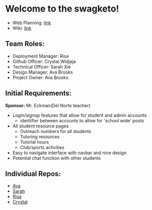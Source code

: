 # Welcome to the swagketo!
* Web Planning: [link](https://unblocked00.github.io/swagketo/web)
* Wiki: [link](https://github.com/avabrooks/swagketo/wiki)

## Team Roles: 
* Deployment Manager: Risa 
* Github Officer: Crystal Widjaja
* Technical Officer: Sarah Xie
* Design Manager: Ava Brooks
* Project Owner: Ava Brooks

## Initial Requirements:
**Sponsor:** Mr. Eckman(Del Norte teacher)
* Login/signup features that allow for student and admin accounts 
   * identifier between accounts to allow for 'school wide' posts 
* All student resource pages
   * Outreach numbers for all students
   * Tutoring resources
   * Tutorial hours 
   * Club/sports activities
* Easy to navigate interface with navbar and nice design 
* Potential chat function with other students 


## Individual Repos:
* [Ava](https://github.com/avabrooks/avarepository)
* [Sarah](https://github.com/sarahwxie/csatrimester3)
* [Risa](https://github.com/risaiwazaki/personaltech/wiki)
* [Crystal](https://github.com/crystalwidjaja/personaltech)
